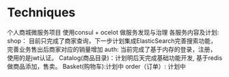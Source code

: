 # Techniques
个人商城微服务项目
使用consul + ocelot 做服务发现与治理
各服务内容及计划:
shop：
目前只完成了商家查询，下一步计划集成ElasticSearch完善搜索功能，完善业务售出后商家对应的销量增加
auth:
当前完成了基于内存的登录，注册， 使用的是jwt认证。 
Catalog(商品目录)：计划明后天完成基础功能开发, 基于redis做商品添加，售卖。 
Basket(购物车):计划中
order（订单）: 计划中
